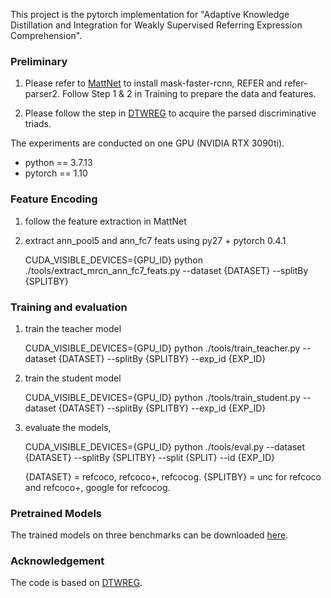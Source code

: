 This project is the pytorch implementation for "Adaptive Knowledge Distillation and Integration for Weakly Supervised Referring Expression Comprehension". 

### Preliminary
1. Please refer to [MattNet](https://github.com/lichengunc/MAttNet) to install mask-faster-rcnn, REFER and refer-parser2. Follow Step 1 & 2 in Training to prepare the data and features.

2. Please follow the step in [DTWREG](https://github.com/insomnia94/DTWREG) to acquire the parsed discriminative triads.

The experiments are conducted on one GPU (NVIDIA RTX 3090ti).

- python == 3.7.13
- pytorch == 1.10
### Feature Encoding
1. follow the feature extraction in MattNet

2. extract ann_pool5 and ann_fc7 feats using py27 + pytorch 0.4.1

   CUDA_VISIBLE_DEVICES={GPU_ID} python ./tools/extract_mrcn_ann_fc7_feats.py --dataset {DATASET} --splitBy {SPLITBY}

### Training and evaluation
1. train the teacher model

   CUDA_VISIBLE_DEVICES={GPU_ID} python ./tools/train_teacher.py --dataset {DATASET} --splitBy {SPLITBY} --exp_id {EXP_ID}

2. train the student model

   CUDA_VISIBLE_DEVICES={GPU_ID} python ./tools/train_student.py --dataset {DATASET} --splitBy {SPLITBY} --exp_id {EXP_ID}

3. evaluate the models,

   CUDA_VISIBLE_DEVICES={GPU_ID} python ./tools/eval.py --dataset {DATASET} --splitBy {SPLITBY} --split {SPLIT} --id {EXP_ID}

   {DATASET} = refcoco, refcoco+, refcocog. {SPLITBY} = unc for refcoco and refcoco+, google for refcocog.


### Pretrained Models
The trained models on three benchmarks can be downloaded [here](https://drive.google.com/drive/folders/183BmPhVlt8NYfZdWq5LGYB5XAG6ohI0S?usp=share_link).

### Acknowledgement
The code is based on [DTWREG](https://github.com/insomnia94/DTWREG/).
